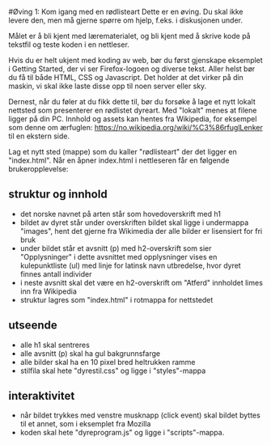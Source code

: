#Øving 1: Kom igang med en rødlisteart
Dette er en øving. Du skal ikke levere den, men må gjerne spørre om hjelp, f.eks. i diskusjonen under.

Målet er å bli kjent med lærematerialet, og bli kjent med å skrive kode på tekstfil og teste koden i en nettleser.

Hvis du er helt ukjent med koding av web, bør du først gjenskape eksemplet i Getting Started, der vi ser Firefox-logoen og diverse tekst.  Aller helst bør du få til både HTML, CSS og Javascript.  Det holder at det virker på din maskin, vi skal ikke laste disse opp til noen server eller sky.

Dernest, når du føler at du fikk dette til, bør du forsøke å lage et nytt lokalt nettsted som presenterer en rødlistet dyreart.  Med "lokalt" menes at filene ligger på din PC. Innhold og assets kan hentes fra Wikipedia, for eksempel som denne om ærfuglen: https://no.wikipedia.org/wiki/%C3%86rfuglLenker til en ekstern side.

Lag et nytt sted (mappe) som du kaller "rødlisteart" der det ligger en "index.html".  Når en åpner index.html i nettleseren får en følgende brukeropplevelse:

## struktur og innhold
* det norske navnet på arten står som hovedoverskrift med h1
* bildet av dyret står under overskriften
bildet skal ligge i undermappa "images",
hent det gjerne fra Wikimedia der alle bilder er lisensiert for fri bruk
* under bildet står et avsnitt (p) med h2-overskrift som sier "Opplysninger"
i dette avsnittet med opplysninger vises en kulepunktliste (ul) med linje for
latinsk navn
utbredelse, hvor dyret finnes
antall individer
* i neste avsnitt skal det være en h2-overskrift om "Atferd"
innholdet limes inn fra Wikipedia
* struktur lagres som "index.html" i rotmappa for nettstedet
## utseende
* alle h1 skal sentreres
* alle avsnitt (p) skal ha gul bakgrunnsfarge
* alle bilder skal ha en 10 pixel bred heltrukken ramme
* stilfila skal hete "dyrestil.css" og ligge i "styles"-mappa
## interaktivitet
* når bildet trykkes med venstre musknapp (click event) skal bildet byttes til et annet, som i eksemplet fra Mozilla
* koden skal hete "dyreprogram.js" og ligge i "scripts"-mappa.
